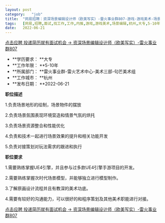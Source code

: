 ```yaml
---
layout:	post
category:	"job"
title:	"网易招聘：资深场景编辑设计师（欧美写实）-雷火事业群807-游戏-游戏美术-场景编辑-杭州大专5-10年"
tags:	[网易,招聘,面试,找工作,工作,内推,游戏,游戏美术,场景编辑,杭州,大专,5-10年]
date:	2022-06-21
---
```


[点击应聘 投递简历就有面试机会 ->  资深场景编辑设计师（欧美写实）-雷火事业群807](http://mobile.bole.netease.com/bole/boleDetail?id=32593&employeeId=346f03c3cda5f04c&key=all)



- **学历要求： **大专
- **工作年限： **5-10年
- **所属部门： **雷火事业群-雷火艺术中心-美术三部-句芒美术组
- **工作城市： **杭州
- **发布日期： **2022-06-21



**职位描述**

1.负责场景地形的绘制，场景物件的摆放

2.负责场景氛围表现环境营造和情景气氛的烘托

3.负责场景资源整合和性能优化

4.负责和技术一起进行场景效果的提升和相关功能开发

5.负责对接策划对玩法需求的跟进和执行



**职位要求**

1.需要熟练掌握UE4引擎，并且参与过多款UE4引擎手游项目的开发。

2.需要熟练掌握次时代场景模型，并能够独立进行模型制作。

3.了解原画设计流程并且有教深的美术功底。

4.需要有较好的沟通能力，可以很好的和程序策划及其他美术职能进行对接。



[点击应聘 投递简历就有面试机会 ->  资深场景编辑设计师（欧美写实）-雷火事业群807](http://mobile.bole.netease.com/bole/boleDetail?id=32593&employeeId=346f03c3cda5f04c&key=all)